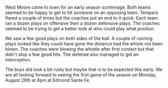 West Moore came to town for an early season scrimmage. Both teams seemed to be happy to get to hit someone on an opposing team. Tempers flared a couple of times but the coaches put an end to it quick. Each team ran a dozen plays on offensive then a dozen defensive plays. The coaches seemed to be trying to get a better look at who could play what position. 

We saw a few good plays on both sides of the ball. A couple of running plays looked like they could have gone the distance had the whisle not been blown. The coaches were blowing the whistle after first contact but that didn't stop a few good hits. The defense also managed to get an interception.

The boys did look a bit rusty but maybe that is to be expected this early. We are all looking forward to seeing the first game of the season on Monday, August 29th at 6pm at Edmond Sante Fe.



